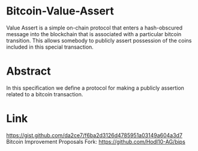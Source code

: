 # Bitcoin-Value-Assert
Value Assert is a simple on-chain protocol that enters a hash-obscured message into the blockchain that is associated with a particular bitcoin transition. This allows somebody to publicly assert possession of the coins included in this special transaction.

# Abstract
In this specification we define a protocol for making a publicly assertion related to a bitcoin transaction.

# Link
https://gist.github.com/da2ce7/f6ba2d3126d4785951a03149a604a3d7
Bitcoin Improvement Proposals Fork: https://github.com/Hodl10-AG/bips

